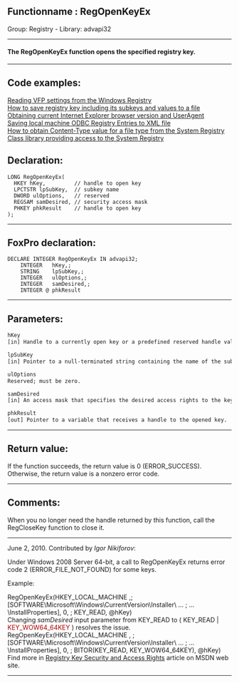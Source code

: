 <link rel="stylesheet" type="text/css" href="../../css/win32api.css">  
<link rel="stylesheet" href="https://cdnjs.cloudflare.com/ajax/libs/font-awesome/4.7.0/css/font-awesome.min.css">

## Functionname : RegOpenKeyEx
Group: Registry - Library: advapi32    
***  


#### The RegOpenKeyEx function opens the specified registry key.
***  


## Code examples:
[Reading VFP settings from the Windows Registry](../../samples/sample_131.md)  
[How to save registry key including its subkeys and values to a file](../../samples/sample_135.md)  
[Obtaining current Internet Explorer browser version and UserAgent](../../samples/sample_142.md)  
[Saving local machine ODBC Registry Entries to XML file](../../samples/sample_379.md)  
[How to obtain Content-Type value for a file type from the System Registry](../../samples/sample_468.md)  
[Class library providing access to the System Registry](../../samples/sample_472.md)  

## Declaration:
```foxpro  
LONG RegOpenKeyEx(
  HKEY hKey,         // handle to open key
  LPCTSTR lpSubKey,  // subkey name
  DWORD ulOptions,   // reserved
  REGSAM samDesired, // security access mask
  PHKEY phkResult    // handle to open key
);  
```  
***  


## FoxPro declaration:
```foxpro  
DECLARE INTEGER RegOpenKeyEx IN advapi32;
	INTEGER   hKey,;
	STRING    lpSubKey,;
	INTEGER   ulOptions,;
	INTEGER   samDesired,;
	INTEGER @ phkResult  
```  
***  


## Parameters:
```txt  
hKey
[in] Handle to a currently open key or a predefined reserved handle value.

lpSubKey
[in] Pointer to a null-terminated string containing the name of the subkey to open.

ulOptions
Reserved; must be zero.

samDesired
[in] An access mask that specifies the desired access rights to the key.

phkResult
[out] Pointer to a variable that receives a handle to the opened key.  
```  
***  


## Return value:
If the function succeeds, the return value is 0 (ERROR_SUCCESS). Otherwise, the return value is a nonzero error code.
  
***  


## Comments:
When you no longer need the handle returned by this function, call the RegCloseKey function to close it.  
  
* * *  
June 2, 2010. Contributed by <Em>Igor Nikiforov</Em>:  
  
Under Windows 2008 Server 64-bit, a call to RegOpenKeyEx returns error code 2 (ERROR_FILE_NOT_FOUND) for some keys.  
  
Example:  
<div class="precode">RegOpenKeyEx(HKEY_LOCAL_MACHINE ,;   
	[SOFTWARE\Microsoft\Windows\CurrentVersion\Installer\ ... ;  
	... \InstallProperties], 0, ;  
	KEY_READ, @hKey)   
</div>  
Changing <Em>samDesired</Em> input parameter from KEY_READ to ( KEY_READ | <span style="color: a00;">KEY_WOW64_64KEY</span> ) resolves the issue.  
  
<div class="precode">RegOpenKeyEx(HKEY_LOCAL_MACHINE , ;  
	[SOFTWARE\Microsoft\Windows\CurrentVersion\Installer\ ... ;  
	... \InstallProperties], 0, ;  
	BITOR(KEY_READ, KEY_WOW64_64KEY), @hKey)   
</div>  
Find more in <a href="http://msdn.microsoft.com/en-us/library/ms724878(VS.85).aspx">Registry Key Security and Access Rights</a> article on MSDN web site.  
  
***  

